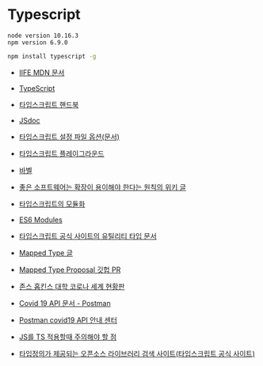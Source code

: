 # Typescript

```
node version 10.16.3
npm version 6.9.0
```
```bash
npm install typescript -g
```


* [IIFE MDN 문서](https://developer.mozilla.org/en-US/docs/Glossary/IIFE)
* [TypeScript](https://www.typescriptlang.org/)
* [타입스크립트 핸드북](https://joshua1988.github.io/ts/)
* [JSdoc](https://devdocs.io/jsdoc/)
* [타입스크립트 설정 파일 옵션(문서)](https://www.typescriptlang.org/docs/handbook/compiler-options.html)
* [타입스크립트 플레이그라운드](https://www.typescriptlang.org/play)
* [바벨](https://babeljs.io/)
* [좋은 소프트웨어는 확장이 용이해야 한다는 원칙의 위키 글](https://en.wikipedia.org/wiki/Open%E2%80%93closed_principle)
* [타입스크립트의 모듈화](https://joshua1988.github.io/ts/usage/modules.html)
* [ES6 Modules](https://joshua1988.github.io/vue-camp/es6/modules.html#%EB%AA%A8%EB%93%88%ED%99%94%EC%9D%98-%ED%95%84%EC%9A%94%EC%84%B1)
* [타입스크립트 공식 사이트의 유틸리티 타입 문서](https://www.typescriptlang.org/docs/handbook/utility-types.html)
* [Mapped Type 글](https://joshua1988.github.io/ts/usage/mapped-type.html)
* [Mapped Type Proposal 깃헙 PR](https://github.com/Microsoft/TypeScript/pull/12114)

* [존스 홉킨스 대학 코로나 세계 현황판](https://www.arcgis.com/apps/opsdashboard/index.html#/bda7594740fd40299423467b48e9ecf6)
* [Covid 19 API 문서 - Postman](https://documenter.getpostman.com/view/10808728/SzS8rjbc?version=latest#00030720-fae3-4c72-8aea-ad01ba17adf8)
* [Postman covid19 API 안내 센터](https://covid-19-apis.postman.com/)

* [JS를 TS 적용할때 주의해야 할 점](https://joshua1988.github.io/ts/etc/convert-js-to-ts.html#%EC%9E%90%EB%B0%94%EC%8A%A4%ED%81%AC%EB%A6%BD%ED%8A%B8-%EC%BD%94%EB%93%9C%EC%97%90-%ED%83%80%EC%9E%85%EC%8A%A4%ED%81%AC%EB%A6%BD%ED%8A%B8%EB%A5%BC-%EC%A0%81%EC%9A%A9%ED%95%A0-%EB%95%8C-%EC%A3%BC%EC%9D%98%ED%95%B4%EC%95%BC-%ED%95%A0-%EC%A0%90)
* [타입정의가 제공되는 오픈소스 라이브러리 검색 사이트(타입스크립트 공식 사이트)](https://www.typescriptlang.org/dt/search?search=)